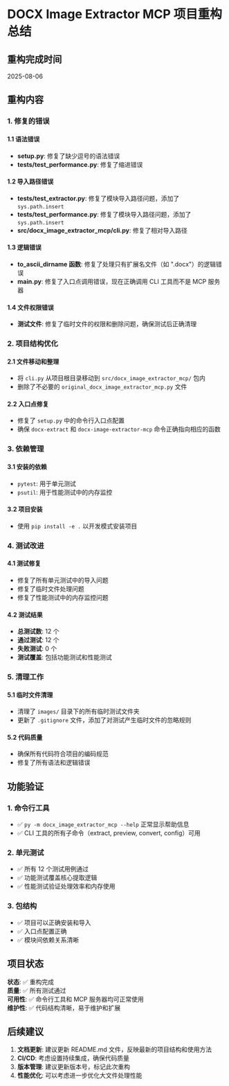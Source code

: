 # DOCX Image Extractor MCP 项目重构总结

## 重构完成时间
2025-08-06

## 重构内容

### 1. 修复的错误

#### 1.1 语法错误
- **setup.py**: 修复了缺少逗号的语法错误
- **tests/test_performance.py**: 修复了缩进错误

#### 1.2 导入路径错误
- **tests/test_extractor.py**: 修复了模块导入路径问题，添加了 `sys.path.insert`
- **tests/test_performance.py**: 修复了模块导入路径问题，添加了 `sys.path.insert`
- **src/docx_image_extractor_mcp/cli.py**: 修复了相对导入路径

#### 1.3 逻辑错误
- **to_ascii_dirname 函数**: 修复了处理只有扩展名文件（如 ".docx"）的逻辑错误
- **__main__.py**: 修复了入口点调用错误，现在正确调用 CLI 工具而不是 MCP 服务器

#### 1.4 文件权限错误
- **测试文件**: 修复了临时文件的权限和删除问题，确保测试后正确清理

### 2. 项目结构优化

#### 2.1 文件移动和整理
- 将 `cli.py` 从项目根目录移动到 `src/docx_image_extractor_mcp/` 包内
- 删除了不必要的 `original_docx_image_extractor_mcp.py` 文件

#### 2.2 入口点修复
- 修复了 `setup.py` 中的命令行入口点配置
- 确保 `docx-extract` 和 `docx-image-extractor-mcp` 命令正确指向相应的函数

### 3. 依赖管理

#### 3.1 安装的依赖
- `pytest`: 用于单元测试
- `psutil`: 用于性能测试中的内存监控

#### 3.2 项目安装
- 使用 `pip install -e .` 以开发模式安装项目

### 4. 测试改进

#### 4.1 测试修复
- 修复了所有单元测试中的导入问题
- 修复了临时文件处理问题
- 修复了性能测试中的内存监控问题

#### 4.2 测试结果
- **总测试数**: 12 个
- **通过测试**: 12 个
- **失败测试**: 0 个
- **测试覆盖**: 包括功能测试和性能测试

### 5. 清理工作

#### 5.1 临时文件清理
- 清理了 `images/` 目录下的所有临时测试文件夹
- 更新了 `.gitignore` 文件，添加了对测试产生临时文件的忽略规则

#### 5.2 代码质量
- 确保所有代码符合项目的编码规范
- 修复了所有语法和逻辑错误

## 功能验证

### 1. 命令行工具
- ✅ `py -m docx_image_extractor_mcp --help` 正常显示帮助信息
- ✅ CLI 工具的所有子命令（extract, preview, convert, config）可用

### 2. 单元测试
- ✅ 所有 12 个测试用例通过
- ✅ 功能测试覆盖核心提取逻辑
- ✅ 性能测试验证处理效率和内存使用

### 3. 包结构
- ✅ 项目可以正确安装和导入
- ✅ 入口点配置正确
- ✅ 模块间依赖关系清晰

## 项目状态

**状态**: ✅ 重构完成  
**质量**: ✅ 所有测试通过  
**可用性**: ✅ 命令行工具和 MCP 服务器均可正常使用  
**维护性**: ✅ 代码结构清晰，易于维护和扩展  

## 后续建议

1. **文档更新**: 建议更新 README.md 文件，反映最新的项目结构和使用方法
2. **CI/CD**: 考虑设置持续集成，确保代码质量
3. **版本管理**: 建议更新版本号，标记此次重构
4. **性能优化**: 可以考虑进一步优化大文件处理性能
